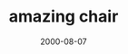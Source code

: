 ---
layout: base.njk
title : 'amazing chair' 
view_title : 'amazing chair' 
year : '2000' 
date : '2000-08-07' 
img_file : '/drawing/wonderful.png' 
html_file : 'amazingchair' 
next_html : 'bemyself.html' 
year_order : '502' 
permalink : "title/{{html_file}}.html"
---